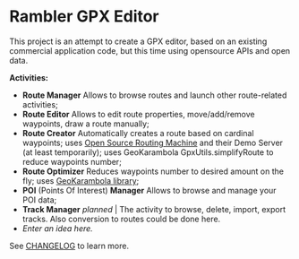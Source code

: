 Rambler GPX Editor
===================================

This project is an attempt to create a GPX editor, based on an existing commercial application code, 
but this time using opensource APIs and open data. 

**Activities:**

- **Route Manager** Allows to browse routes and launch other route-related activities;
- **Route Editor** Allows to edit route properties, move/add/remove waypoints, draw a route manually;
- **Route Creator** Automatically creates a route based on cardinal waypoints; 
uses [Open Source Routing Machine](http://project-osrm.org) and their Demo Server (at least 
temporarily); 
uses GeoKarambola GpxUtils.simplifyRoute to reduce waypoints number;
- **Route Optimizer** Reduces waypoints number to desired amount on the fly; uses 
[GeoKarambola library](https://sourceforge.net/projects/geokarambola);
- **POI** (Points Of Interest) **Manager** Allows to browse and manage your POI data;
- **Track Manager** *planned* | The activity to  browse, delete, import, export tracks. Also 
conversion to routes could be done here.
- *Enter an idea here.*

See [CHANGELOG](https://github.com/nwg-piotr/RamblerGPXEditor/blob/master/CHANGELOG.md) to learn more.